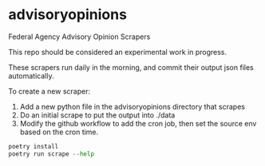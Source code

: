 # advisoryopinions
Federal Agency Advisory Opinion Scrapers

This repo should be considered an experimental work in progress.

These scrapers run daily in the morning, and commit their output json files automatically.

To create a new scraper: 
 1. Add a new python file in the advisoryopinions directory that scrapes
 2. Do an initial scrape to put the output into ./data
 3. Modify the github workflow to add the cron job, then set the source env based on the cron time.

```python
poetry install
poetry run scrape --help
```